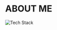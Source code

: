 # ABOUT ME
<img src="https://skillicons.dev/icons?i=c,html,css,gql,postgres,git&perline=5" alt="Tech Stack" /> 
